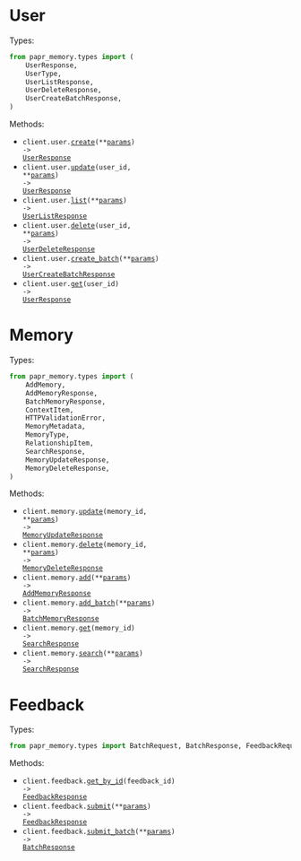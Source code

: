 # User

Types:

```python
from papr_memory.types import (
    UserResponse,
    UserType,
    UserListResponse,
    UserDeleteResponse,
    UserCreateBatchResponse,
)
```

Methods:

- <code title="post /v1/user">client.user.<a href="./src/papr_memory/resources/user.py">create</a>(\*\*<a href="src/papr_memory/types/user_create_params.py">params</a>) -> <a href="./src/papr_memory/types/user_response.py">UserResponse</a></code>
- <code title="put /v1/user/{user_id}">client.user.<a href="./src/papr_memory/resources/user.py">update</a>(user_id, \*\*<a href="src/papr_memory/types/user_update_params.py">params</a>) -> <a href="./src/papr_memory/types/user_response.py">UserResponse</a></code>
- <code title="get /v1/user">client.user.<a href="./src/papr_memory/resources/user.py">list</a>(\*\*<a href="src/papr_memory/types/user_list_params.py">params</a>) -> <a href="./src/papr_memory/types/user_list_response.py">UserListResponse</a></code>
- <code title="delete /v1/user/{user_id}">client.user.<a href="./src/papr_memory/resources/user.py">delete</a>(user_id, \*\*<a href="src/papr_memory/types/user_delete_params.py">params</a>) -> <a href="./src/papr_memory/types/user_delete_response.py">UserDeleteResponse</a></code>
- <code title="post /v1/user/batch">client.user.<a href="./src/papr_memory/resources/user.py">create_batch</a>(\*\*<a href="src/papr_memory/types/user_create_batch_params.py">params</a>) -> <a href="./src/papr_memory/types/user_create_batch_response.py">UserCreateBatchResponse</a></code>
- <code title="get /v1/user/{user_id}">client.user.<a href="./src/papr_memory/resources/user.py">get</a>(user_id) -> <a href="./src/papr_memory/types/user_response.py">UserResponse</a></code>

# Memory

Types:

```python
from papr_memory.types import (
    AddMemory,
    AddMemoryResponse,
    BatchMemoryResponse,
    ContextItem,
    HTTPValidationError,
    MemoryMetadata,
    MemoryType,
    RelationshipItem,
    SearchResponse,
    MemoryUpdateResponse,
    MemoryDeleteResponse,
)
```

Methods:

- <code title="put /v1/memory/{memory_id}">client.memory.<a href="./src/papr_memory/resources/memory.py">update</a>(memory_id, \*\*<a href="src/papr_memory/types/memory_update_params.py">params</a>) -> <a href="./src/papr_memory/types/memory_update_response.py">MemoryUpdateResponse</a></code>
- <code title="delete /v1/memory/{memory_id}">client.memory.<a href="./src/papr_memory/resources/memory.py">delete</a>(memory_id, \*\*<a href="src/papr_memory/types/memory_delete_params.py">params</a>) -> <a href="./src/papr_memory/types/memory_delete_response.py">MemoryDeleteResponse</a></code>
- <code title="post /v1/memory">client.memory.<a href="./src/papr_memory/resources/memory.py">add</a>(\*\*<a href="src/papr_memory/types/memory_add_params.py">params</a>) -> <a href="./src/papr_memory/types/add_memory_response.py">AddMemoryResponse</a></code>
- <code title="post /v1/memory/batch">client.memory.<a href="./src/papr_memory/resources/memory.py">add_batch</a>(\*\*<a href="src/papr_memory/types/memory_add_batch_params.py">params</a>) -> <a href="./src/papr_memory/types/batch_memory_response.py">BatchMemoryResponse</a></code>
- <code title="get /v1/memory/{memory_id}">client.memory.<a href="./src/papr_memory/resources/memory.py">get</a>(memory_id) -> <a href="./src/papr_memory/types/search_response.py">SearchResponse</a></code>
- <code title="post /v1/memory/search">client.memory.<a href="./src/papr_memory/resources/memory.py">search</a>(\*\*<a href="src/papr_memory/types/memory_search_params.py">params</a>) -> <a href="./src/papr_memory/types/search_response.py">SearchResponse</a></code>

# Feedback

Types:

```python
from papr_memory.types import BatchRequest, BatchResponse, FeedbackRequest, FeedbackResponse
```

Methods:

- <code title="get /v1/feedback/{feedback_id}">client.feedback.<a href="./src/papr_memory/resources/feedback.py">get_by_id</a>(feedback_id) -> <a href="./src/papr_memory/types/feedback_response.py">FeedbackResponse</a></code>
- <code title="post /v1/feedback">client.feedback.<a href="./src/papr_memory/resources/feedback.py">submit</a>(\*\*<a href="src/papr_memory/types/feedback_submit_params.py">params</a>) -> <a href="./src/papr_memory/types/feedback_response.py">FeedbackResponse</a></code>
- <code title="post /v1/feedback/batch">client.feedback.<a href="./src/papr_memory/resources/feedback.py">submit_batch</a>(\*\*<a href="src/papr_memory/types/feedback_submit_batch_params.py">params</a>) -> <a href="./src/papr_memory/types/batch_response.py">BatchResponse</a></code>

